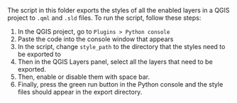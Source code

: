 The script in this folder exports the styles of all the enabled layers in a QGIS project to `.qml` and `.sld` files. To
run the script, follow these steps:

1. In the QGIS project, go to `Plugins > Python console`
2. Paste the code into the console window that appears
3. In the script, change `style_path` to the directory that the styles need to be exported to
4. Then in the QGIS Layers panel, select all the layers that need to be exported.
5. Then, enable or disable them with space bar.
6. Finally, press the green run button in the Python console and the style files should appear in the export directory.